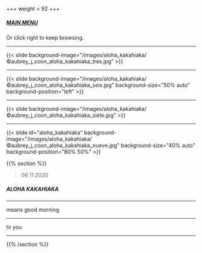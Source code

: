 +++
weight = 92
+++

##### [MAIN MENU](#main_menu)

Or click right to keep browsing.

---

{{< slide background-image="/images/aloha_kakahiaka/©aubrey_j_coon_aloha_kakahiaka_tres.jpg" >}}

---

{{< slide background-image="/images/aloha_kakahiaka/©aubrey_j_coon_aloha_kakahiaka_seis.jpg" background-size="50% auto" background-position="left" >}}

---

{{< slide background-image="/images/aloha_kakahiaka/©aubrey_j_coon_aloha_kakahiaka_siete.jpg" >}}

---

{{< slide id="aloha_kakahiaka" background-image="/images/aloha_kakahiaka/©aubrey_j_coon_aloha_kakahiaka_nueve.jpg" background-size="40% auto" background-position="80% 50%" >}}

{{% section %}}

> 06 11 2020

##### ALOHA KAKAHIAKA

---

means good morning

---

to you

---

{{% /section %}}

